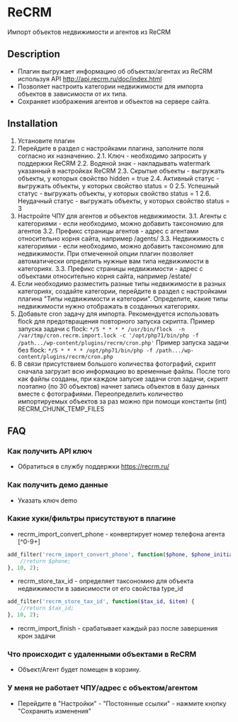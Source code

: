 # ReCRM #
Импорт объектов недвижимости и агентов из ReCRM

## Description ##
* Плагин выгружает информацию об объектах/агентах из ReCRM используя API http://api.recrm.ru/doc/index.html
* Позволяет настроить категории недвижимости для импорта объектов в зависимости от их типа.
* Сохраняет изображения агентов и объектов на сервере сайта.

## Installation ##
1. Установите плагин
2. Перейдите в раздел с настройками плагина, заполните поля согласно их назначению.
2.1. Ключ - необходимо запросить у поддержки ReCRM
2.2. Водяной знак - накладывать watermark указанный в настройках ReCRM
2.3. Скрытые объекты - выгружать объекты, у которых свойство hidden = true
2.4. Активный статус - выгружать объекты, у которых свойство status = 0
2.5. Успешный статус - выгружать объекты, у которых свойство status = 1
2.6. Неудачный статус - выгружать объекты, у которых свойство status = 3
3. Настройте ЧПУ для агентов и объектов недвижимости.
3.1. Агенты с категориями - если необходимо, можно добавить таксономию для агентов
3.2. Префикс страницы агентов - адрес с агентами относительно корня сайта, например /agents/
3.3. Недвижимость с категориями - если необходимо, можно добавить таксономию для недвижимости. При отмеченной опции плагин позволяет автоматически определить нужные вам типа недвижимости в категориях.
3.3. Префикс страницы недвижимости - адрес с объектами относительно корня сайта, например /estate/
5. Если необходимо разместить разные типы недвижимости в разных категориях, создайте категории, перейдите в раздел с настройками плагина "Типы недвижимости и категории". Определите, какие типы недвижимости нужно отображать в созданных категориях.
6. Добавьте cron задачу для импорта. Рекомендуется использовать flock для предотвращения повторного запуска скрипта.
Пример запуска задачи с flock:
``` */5 * * * * /usr/bin/flock  -n /var/tmp/cron.recrm.import.lock -c '/opt/php71/bin/php -f /path.../wp-content/plugins/recrm/cron.php' ```
Пример запуска задачи без flock:
``` */5 * * * * /opt/php71/bin/php -f /path.../wp-content/plugins/recrm/cron.php ```
7. В связи присутствием большого количества фотографий, скрипт сначала загрузит всю информацию во временные файлы. После того как файлы созданы, при каждом запуске задачи cron задачи, скрипт поэтапно (по 30 объектов) начнет запись объектов в базу данных вместе с фотографиями.
Переопределить количество импортируемых объектов за раз можно при помощи константы (int) RECRM_CHUNK_TEMP_FILES

## FAQ ##

### Как получить API ключ ###

* Обратиться в службу поддержки https://recrm.ru/

### Как получить демо данные ###

* Указать ключ demo

### Какие хуки/фильтры присутствуют в плагине ###

* recrm_import_convert_phone - конвертирует номер телефона агента [^0-9+]

```php
add_filter('recrm_import_convert_phone', function($phone, $phone_initial) {
    //return $phone;
}, 10, 2);
```

* recrm_store_tax_id - определяет таксономию для объекта недвижимости в зависимости от его свойства type_id

```php
add_filter('recrm_store_tax_id', function($tax_id, $item) {
    //return $tax_id;
}, 10, 2);
```

* recrm_import_finish - срабатывает каждый раз после завершения крон задачи

### Что происходит с удаленными объектами в ReCRM ###
* Объект/Агент будет помещен в корзину.

### У меня не работает ЧПУ/адрес с объектом/агентом ###
* Перейдите в "Настройки" - "Постоянные ссылки" - нажмите кнопку "Сохранить изменения"
